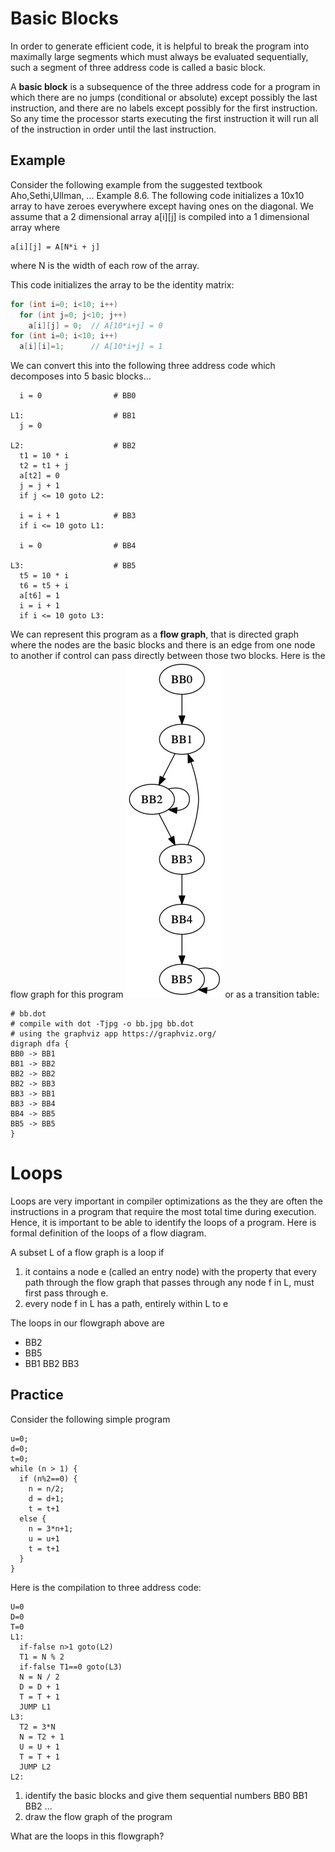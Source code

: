 # Basic Blocks
In order to generate efficient code, it is helpful to break the program into maximally large segments which must always be 
evaluated sequentially, such a segment of three address code is called a basic block. 

A **basic block** is a subsequence of the three address code for a program in which there are no jumps (conditional or absolute) except possibly
the last instruction, and there are no labels except possibly for the first instruction. So any time the processor starts executing
the first instruction it will run all of the instruction in order until the last instruction.

## Example 
Consider the following example from the suggested textbook Aho,Sethi,Ullman, ... Example 8.6.
The following code initializes a 10x10 array to have zeroes everywhere except having ones on the diagonal. We assume that a 2 dimensional array a[i][j] is compiled into a 1 dimensional array where
```
a[i][j] = A[N*i + j]
```
where N is the width of each row of the array.

This code initializes the array to be the identity matrix:
``` java
for (int i=0; i<10; i++)
  for (int j=0; j<10; j++)
    a[i][j] = 0;  // A[10*i+j] = 0
for (int i=0; i<10; i++)
  a[i][i]=1;      // A[10*i+j] = 1
```
We can convert this into the following three address code
which decomposes into 5 basic blocks...

```
  i = 0                # BB0

L1:                    # BB1
  j = 0

L2:                    # BB2
  t1 = 10 * i
  t2 = t1 + j
  a[t2] = 0
  j = j + 1
  if j <= 10 goto L2:

  i = i + 1            # BB3
  if i <= 10 goto L1:

  i = 0                # BB4

L3:                    # BB5
  t5 = 10 * i
  t6 = t5 + i
  a[t6] = 1
  i = i + 1
  if i <= 10 goto L3:  
```
We can represent this program as a **flow graph**, that is directed graph where the nodes are the basic blocks
and there is an edge from one node to another if control can pass directly between those two
blocks. Here is the flow graph for this program
![Flow Graph Example](bb.jpg)
or as a transition table:
```
# bb.dot 
# compile with dot -Tjpg -o bb.jpg bb.dot
# using the graphviz app https://graphviz.org/
digraph dfa {
BB0 -> BB1
BB1 -> BB2
BB2 -> BB2 
BB2 -> BB3
BB3 -> BB1 
BB3 -> BB4
BB4 -> BB5
BB5 -> BB5
}
```


# Loops
Loops are very important in compiler optimizations as the they are often the instructions in a program
that require the most total time during execution. Hence, it is important to be able to identify the loops
of a program. Here is formal definition of the loops of a flow diagram.

A subset L of a flow graph is a loop if 
1. it contains a node e (called an entry node) with the property that every path through the flow graph
   that passes through any node f in L, must first pass through e.
2. every node f in L has a path, entirely within L to e

The loops in our flowgraph above are
* BB2
* BB5
* BB1 BB2 BB3


## Practice
Consider the following simple program
```
u=0;
d=0;
t=0;
while (n > 1) {
  if (n%2==0) {
    n = n/2;
    d = d+1;
    t = t+1
  else {
    n = 3*n+1;
    u = u+1
    t = t+1
  }
}
```


Here is the compilation to three address code:
```
U=0
D=0
T=0
L1:
  if-false n>1 goto(L2)
  T1 = N % 2
  if-false T1==0 goto(L3)
  N = N / 2
  D = D + 1
  T = T + 1
  JUMP L1
L3:
  T2 = 3*N
  N = T2 + 1
  U = U + 1
  T = T + 1
  JUMP L2
L2:
```

1. identify the basic blocks and give them sequential numbers BB0 BB1 BB2 ...
2. draw the flow graph of the program

What are the loops in this flowgraph?
